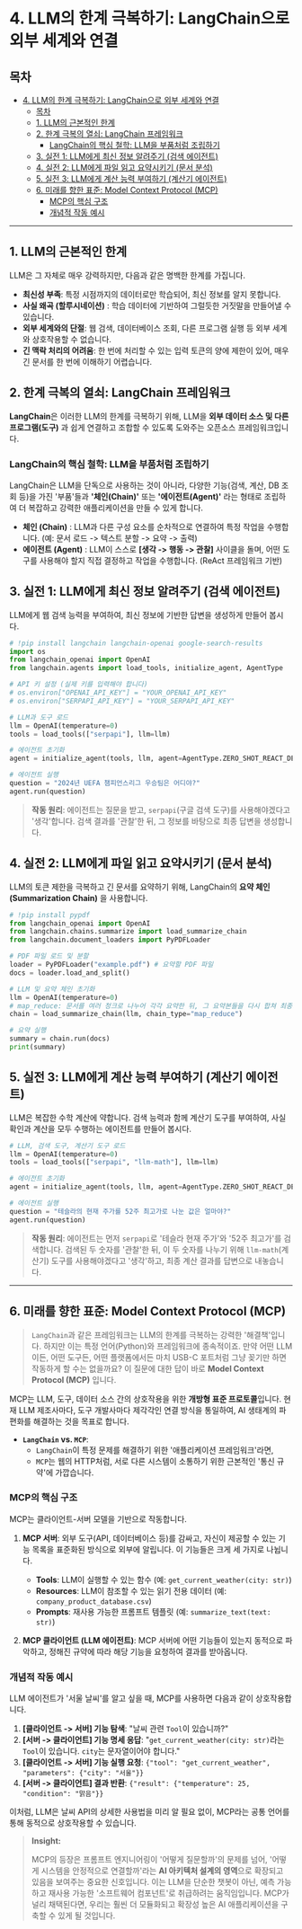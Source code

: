 # 4. LLM의 한계 극복하기: LangChain으로 외부 세계와 연결

## 목차
- [4. LLM의 한계 극복하기: LangChain으로 외부 세계와 연결](#4-llm의-한계-극복하기-langchain으로-외부-세계와-연결)
  - [목차](#목차)
  - [1. LLM의 근본적인 한계](#1-llm의-근본적인-한계)
  - [2. 한계 극복의 열쇠: LangChain 프레임워크](#2-한계-극복의-열쇠-langchain-프레임워크)
    - [LangChain의 핵심 철학: LLM을 부품처럼 조립하기](#langchain의-핵심-철학-llm을-부품처럼-조립하기)
  - [3. 실전 1: LLM에게 최신 정보 알려주기 (검색 에이전트)](#3-실전-1-llm에게-최신-정보-알려주기-검색-에이전트)
  - [4. 실전 2: LLM에게 파일 읽고 요약시키기 (문서 분석)](#4-실전-2-llm에게-파일-읽고-요약시키기-문서-분석)
  - [5. 실전 3: LLM에게 계산 능력 부여하기 (계산기 에이전트)](#5-실전-3-llm에게-계산-능력-부여하기-계산기-에이전트)
  - [6. 미래를 향한 표준: Model Context Protocol (MCP)](#6-미래를-향한-표준-model-context-protocol-mcp)
    - [MCP의 핵심 구조](#mcp의-핵심-구조)
    - [개념적 작동 예시](#개념적-작동-예시)

---

## 1. LLM의 근본적인 한계

LLM은 그 자체로 매우 강력하지만, 다음과 같은 명백한 한계를 가집니다.
- **최신성 부족**: 특정 시점까지의 데이터로만 학습되어, 최신 정보를 알지 못합니다.
- **사실 왜곡 (할루시네이션)** : 학습 데이터에 기반하여 그럴듯한 거짓말을 만들어낼 수 있습니다.
- **외부 세계와의 단절**: 웹 검색, 데이터베이스 조회, 다른 프로그램 실행 등 외부 세계와 상호작용할 수 없습니다.
- **긴 맥락 처리의 어려움**: 한 번에 처리할 수 있는 입력 토큰의 양에 제한이 있어, 매우 긴 문서를 한 번에 이해하기 어렵습니다.

## 2. 한계 극복의 열쇠: LangChain 프레임워크

**LangChain**은 이러한 LLM의 한계를 극복하기 위해, LLM을 **외부 데이터 소스 및 다른 프로그램(도구)**  과 쉽게 연결하고 조합할 수 있도록 도와주는 오픈소스 프레임워크입니다.

### LangChain의 핵심 철학: LLM을 부품처럼 조립하기

LangChain은 LLM을 단독으로 사용하는 것이 아니라, 다양한 기능(검색, 계산, DB 조회 등)을 가진 '부품'들과 **'체인(Chain)'** 또는 **'에이전트(Agent)'** 라는 형태로 조립하여 더 복잡하고 강력한 애플리케이션을 만들 수 있게 합니다.

- **체인 (Chain)** : LLM과 다른 구성 요소를 순차적으로 연결하여 특정 작업을 수행합니다. (예: 문서 로드 -> 텍스트 분할 -> 요약 -> 출력)
- **에이전트 (Agent)** : LLM이 스스로 **[생각 -> 행동 -> 관찰]** 사이클을 돌며, 어떤 도구를 사용해야 할지 직접 결정하고 작업을 수행합니다. (ReAct 프레임워크 기반)

## 3. 실전 1: LLM에게 최신 정보 알려주기 (검색 에이전트)

LLM에게 웹 검색 능력을 부여하여, 최신 정보에 기반한 답변을 생성하게 만들어 봅시다.

```python
# !pip install langchain langchain-openai google-search-results
import os
from langchain_openai import OpenAI
from langchain.agents import load_tools, initialize_agent, AgentType

# API 키 설정 (실제 키를 입력해야 합니다)
# os.environ["OPENAI_API_KEY"] = "YOUR_OPENAI_API_KEY"
# os.environ["SERPAPI_API_KEY"] = "YOUR_SERPAPI_API_KEY"

# LLM과 도구 로드
llm = OpenAI(temperature=0)
tools = load_tools(["serpapi"], llm=llm)

# 에이전트 초기화
agent = initialize_agent(tools, llm, agent=AgentType.ZERO_SHOT_REACT_DESCRIPTION, verbose=True)

# 에이전트 실행
question = "2024년 UEFA 챔피언스리그 우승팀은 어디야?"
agent.run(question)
```
> **작동 원리**: 에이전트는 질문을 받고, `serpapi`(구글 검색 도구)를 사용해야겠다고 '생각'합니다. 검색 결과를 '관찰'한 뒤, 그 정보를 바탕으로 최종 답변을 생성합니다.

## 4. 실전 2: LLM에게 파일 읽고 요약시키기 (문서 분석)

LLM의 토큰 제한을 극복하고 긴 문서를 요약하기 위해, LangChain의 **요약 체인(Summarization Chain)**  을 사용합니다.

```python
# !pip install pypdf
from langchain_openai import OpenAI
from langchain.chains.summarize import load_summarize_chain
from langchain.document_loaders import PyPDFLoader

# PDF 파일 로드 및 분할
loader = PyPDFLoader("example.pdf") # 요약할 PDF 파일
docs = loader.load_and_split()

# LLM 및 요약 체인 초기화
llm = OpenAI(temperature=0)
# map_reduce: 문서를 여러 청크로 나누어 각각 요약한 뒤, 그 요약본들을 다시 합쳐 최종 요약
chain = load_summarize_chain(llm, chain_type="map_reduce")

# 요약 실행
summary = chain.run(docs)
print(summary)
```

## 5. 실전 3: LLM에게 계산 능력 부여하기 (계산기 에이전트)

LLM은 복잡한 수학 계산에 약합니다. 검색 능력과 함께 계산기 도구를 부여하여, 사실 확인과 계산을 모두 수행하는 에이전트를 만들어 봅시다.

```python
# LLM, 검색 도구, 계산기 도구 로드
llm = OpenAI(temperature=0)
tools = load_tools(["serpapi", "llm-math"], llm=llm)

# 에이전트 초기화
agent = initialize_agent(tools, llm, agent=AgentType.ZERO_SHOT_REACT_DESCRIPTION, verbose=True)

# 에이전트 실행
question = "테슬라의 현재 주가를 52주 최고가로 나눈 값은 얼마야?"
agent.run(question)
```
> **작동 원리**: 에이전트는 먼저 `serpapi`로 '테슬라 현재 주가'와 '52주 최고가'를 검색합니다. 검색된 두 숫자를 '관찰'한 뒤, 이 두 숫자를 나누기 위해 `llm-math`(계산기) 도구를 사용해야겠다고 '생각'하고, 최종 계산 결과를 답변으로 내놓습니다.

---

## 6. 미래를 향한 표준: Model Context Protocol (MCP)


> `LangChain`과 같은 프레임워크는 LLM의 한계를 극복하는 강력한 '해결책'입니다. 하지만 이는 특정 언어(Python)와 프레임워크에 종속적이죠. 만약 어떤 LLM이든, 어떤 도구든, 어떤 플랫폼에서든 마치 USB-C 포트처럼 그냥 꽂기만 하면 작동하게 할 수는 없을까요? 이 질문에 대한 답이 바로 **Model Context Protocol (MCP)** 입니다.

MCP는 LLM, 도구, 데이터 소스 간의 상호작용을 위한 **개방형 표준 프로토콜**입니다. 현재 LLM 제조사마다, 도구 개발사마다 제각각인 연결 방식을 통일하여, AI 생태계의 파편화를 해결하는 것을 목표로 합니다.

- **`LangChain` vs. `MCP`**:
    - `LangChain`이 특정 문제를 해결하기 위한 '애플리케이션 프레임워크'라면,
    - `MCP`는 웹의 HTTP처럼, 서로 다른 시스템이 소통하기 위한 근본적인 '통신 규약'에 가깝습니다.

### MCP의 핵심 구조

MCP는 클라이언트-서버 모델을 기반으로 작동합니다.

1.  **MCP 서버**: 외부 도구(API, 데이터베이스 등)를 감싸고, 자신이 제공할 수 있는 기능 목록을 표준화된 방식으로 외부에 알립니다. 이 기능들은 크게 세 가지로 나뉩니다.
    - **Tools**: LLM이 실행할 수 있는 함수 (예: `get_current_weather(city: str)`)
    - **Resources**: LLM이 참조할 수 있는 읽기 전용 데이터 (예: `company_product_database.csv`)
    - **Prompts**: 재사용 가능한 프롬프트 템플릿 (예: `summarize_text(text: str)`)

2.  **MCP 클라이언트 (LLM 에이전트)**: MCP 서버에 어떤 기능들이 있는지 동적으로 파악하고, 정해진 규약에 따라 해당 기능을 요청하여 결과를 받아옵니다.

### 개념적 작동 예시

LLM 에이전트가 '서울 날씨'를 알고 싶을 때, MCP를 사용하면 다음과 같이 상호작용합니다.

1.  **[클라이언트 -> 서버] 기능 탐색**: "날씨 관련 `Tool`이 있습니까?"
2.  **[서버 -> 클라이언트] 기능 명세 응답**: "`get_current_weather(city: str)`라는 `Tool`이 있습니다. `city`는 문자열이어야 합니다."
3.  **[클라이언트 -> 서버] 기능 실행 요청**: `{"tool": "get_current_weather", "parameters": {"city": "서울"}}`
4.  **[서버 -> 클라이언트] 결과 반환**: `{"result": {"temperature": 25, "condition": "맑음"}}`

이처럼, LLM은 날씨 API의 상세한 사용법을 미리 알 필요 없이, MCP라는 공통 언어를 통해 동적으로 상호작용할 수 있습니다.

> **Insight:**
>
> MCP의 등장은 프롬프트 엔지니어링이 '어떻게 질문할까'의 문제를 넘어, '어떻게 시스템을 안정적으로 연결할까'라는 **AI 아키텍처 설계의 영역**으로 확장되고 있음을 보여주는 중요한 신호입니다. 이는 LLM을 단순한 챗봇이 아닌, 예측 가능하고 재사용 가능한 '소프트웨어 컴포넌트'로 취급하려는 움직임입니다. MCP가 널리 채택된다면, 우리는 훨씬 더 모듈화되고 확장성 높은 AI 애플리케이션을 구축할 수 있게 될 것입니다.